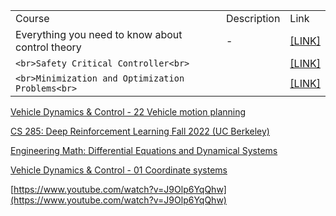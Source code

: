 |   |   |   |
|---|---|---|
|Course|Description|Link|
|Everything you need to know about control theory|-|[[LINK]](https://www.youtube.com/watch?v=lBC1nEq0_nk)|
|```<br>Safety Critical Controller<br>```||[[LINK]](https://www.youtube.com/watch?v=45e11ylB0Ww)|
|```<br>Minimization and Optimization Problems<br>```||[[LINK]](https://www.youtube.com/watch?v=VCHFCXgYdvY)|

  

[Vehicle Dynamics & Control - 22 Vehicle motion planning](https://www.youtube.com/watch?v=-NHXg2p3EhE&list=PLW3FM5Kyc2_4PGkumkAHNXzWtgHhaYe1d&index=26)

[CS 285: Deep Reinforcement Learning Fall 2022 (UC Berkeley)](https://www.youtube.com/playlist?list=PL_iWQOsE6TfX7MaC6C3HcdOf1g337dlC9)

[Engineering Math: Differential Equations and Dynamical Systems](https://www.youtube.com/playlist?list=PLMrJAkhIeNNTYaOnVI3QpH7jgULnAmvPA)

[Vehicle Dynamics & Control - 01 Coordinate systems](https://www.youtube.com/watch?v=Cg0L_HZYxP4&list=PLW3FM5Kyc2_4PGkumkAHNXzWtgHhaYe1d)

[https://www.youtube.com/watch?v=J9Olp6YqQhw](https://www.youtube.com/watch?v=J9Olp6YqQhw)